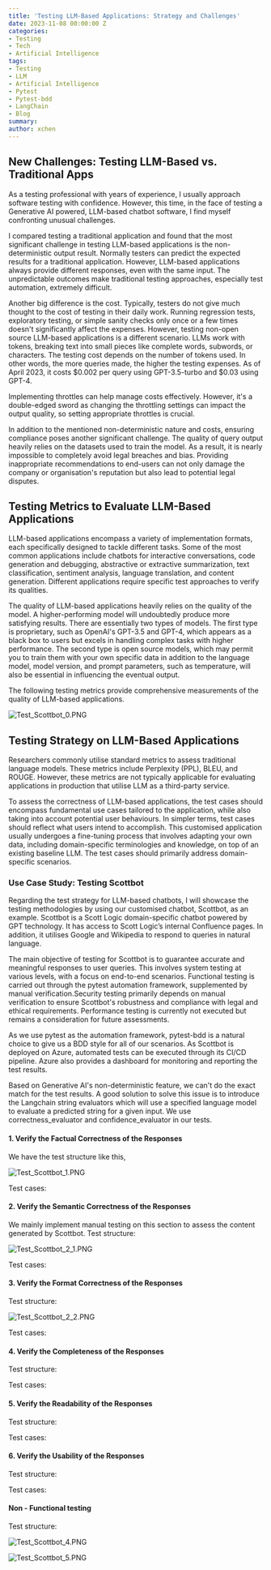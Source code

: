 ```yaml
---
title: 'Testing LLM-Based Applications: Strategy and Challenges'
date: 2023-11-08 00:00:00 Z
categories:
- Testing
- Tech
- Artificial Intelligence
tags:
- Testing
- LLM
- Artificial Intelligence
- Pytest
- Pytest-bdd
- LangChain
- Blog
summary: 
author: xchen
---
```


## New Challenges: Testing LLM-Based vs. Traditional Apps
As a testing professional with years of experience, I usually approach software testing with confidence. However, this time, in the face of testing a Generative AI powered, LLM-based chatbot software, I find myself confronting unusual challenges.

I compared testing a traditional application and found that the most significant challenge in testing LLM-based applications is the non-deterministic output result. Normally testers can predict the expected results for a traditional application. However, LLM-based applications always provide different responses, even with the same input. The unpredictable outcomes make traditional testing approaches, especially test automation, extremely difficult.

Another big difference is the cost. Typically, testers do not give much thought to the cost of testing in their daily work. Running regression tests, exploratory testing, or simple sanity checks only once or a few times doesn't significantly affect the expenses. However, testing non-open source LLM-based applications is a different scenario. LLMs work with tokens, breaking text into small pieces like complete words, subwords, or characters. The testing cost depends on the number of tokens used. In other words, the more queries made, the higher the testing expenses. As of April 2023, it costs $0.002 per query using GPT-3.5-turbo and $0.03 using GPT-4. 

Implementing throttles can help manage costs effectively. However, it's a double-edged sword as changing the throttling settings can impact the output quality, so setting appropriate throttles is crucial.

In addition to the mentioned non-deterministic nature and costs, ensuring compliance poses another significant challenge. The quality of query output heavily relies on the datasets used to train the model. As a result, it is nearly impossible to completely avoid legal breaches and bias. Providing inappropriate recommendations to end-users can not only damage the company or organisation's reputation but also lead to potential legal disputes.

## Testing Metrics to Evaluate LLM-Based Applications

LLM-based applications encompass a variety of implementation formats, each specifically designed to tackle different tasks. Some of the most common applications include chatbots for interactive conversations, code generation and debugging, abstractive or extractive summarization, text classification, sentiment analysis, language translation, and content generation. Different applications require specific test approaches to verify its qualities. 

The quality of LLM-based applications heavily relies on the quality of the model. A higher-performing model will undoubtedly produce more satisfying results. There are essentially two types of models. The first type is proprietary, such as OpenAI's GPT-3.5 and GPT-4, which appears as a black box to users but excels in handling complex tasks with higher performance. The second type is open source models, which may permit you to train them with your own specific data in addition to the language model, model version, and prompt parameters, such as temperature, will also be essential in influencing the eventual output.

The following testing metrics provide comprehensive measurements of the quality of LLM-based applications.

![Test_Scottbot_0.PNG](/uploads/Test_Scottbot_0.PNG)

## Testing Strategy on LLM-Based Applications

Researchers commonly utilise standard metrics to assess traditional language models. These metrics include Perplexity (PPL), BLEU, and ROUGE. However, these metrics are not typically applicable for evaluating applications in production that utilise LLM as a third-party service.

To assess the correctness of LLM-based applications, the test cases should encompass fundamental use cases tailored to the application, while also taking into account potential user behaviours. In simpler terms, test cases should reflect what users intend to accomplish. This customised application usually undergoes a fine-tuning process that involves adapting your own data, including domain-specific terminologies and knowledge, on top of an existing baseline LLM. The test cases should primarily address domain-specific scenarios.

### Use Case Study: Testing Scottbot

Regarding the test strategy for LLM-based chatbots, I will showcase the testing methodologies by using our customised chatbot, Scottbot, as an example. Scottbot is a Scott Logic domain-specific chatbot powered by GPT technology. It has access to Scott Logic’s internal Confluence pages. In addition, it utilises Google and Wikipedia to respond to queries in natural language. 

The main objective of testing for Scottbot is to guarantee accurate and meaningful responses to user queries. This involves system testing at various levels, with a focus on end-to-end scenarios. Functional testing is carried out through the pytest automation framework, supplemented by manual verification.Security testing primarily depends on manual verification to ensure Scottbot's robustness and compliance with legal and ethical requirements. Performance testing is currently not executed but remains a consideration for future assessments.

As we use pytest as the automation framework, pytest-bdd is a natural choice to give us a BDD style for all of our scenarios. As Scottbot is deployed on Azure, automated tests can be executed through its CI/CD pipeline. Azure also provides a dashboard for monitoring and reporting the test results.

Based on Generative AI's non-deterministic feature, we can't do the exact match for the test results. A good solution to solve this issue is to introduce the Langchain string evaluators which will use a specified language model to evaluate a predicted string for a given input. We use correctness_evaluator and confidence_evaluator in our tests. 

#### 1. Verify the Factual Correctness of the Responses
We have the test structure like this,

![Test_Scottbot_1.PNG](/uploads/Test_Scottbot_1.PNG)

Test cases: 

<script src="https://gist.github.com/XChenscottlogic/790309cdb19ffe8b7175854738b60df5.js"></script>

#### 2. Verify the Semantic Correctness of the Responses
We mainly implement manual testing on this section to assess the content generated by Scottbot.
Test structure:

![Test_Scottbot_2_1.PNG](/uploads/Test_Scottbot_2_1.PNG)

Test cases: 

<script src="https://gist.github.com/XChenscottlogic/d95293bb2d23d7cdcdb3519983a608b4.js"></script>

#### 3. Verify the Format Correctness of the Responses
Test structure:

![Test_Scottbot_2_2.PNG](/uploads/Test_Scottbot_2_2.PNG)

Test cases: 

<script src="https://gist.github.com/XChenscottlogic/7a61fc191d8562b3f480e59e2a54fe41.js"></script>

#### 4. Verify the Completeness of the Responses
Test structure:


Test cases: 

#### 5. Verify the Readability of the Responses
Test structure:


Test cases: 

#### 6. Verify the Usability of the Responses
Test structure:


Test cases: 

#### Non - Functional testing
Test structure:

![Test_Scottbot_4.PNG](/uploads/Test_Scottbot_4.PNG)

![Test_Scottbot_5.PNG](/uploads/Test_Scottbot_5.PNG)

